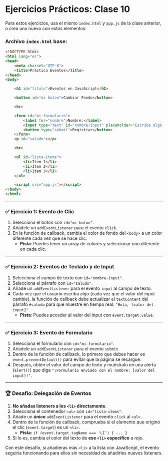 # Ejercicios Prácticos: Clase 10

Para estos ejercicios, usa el mismo `index.html` y `app.js` de la clase anterior, o crea uno nuevo con estos elementos:

### Archivo `index.html` base:

```html
<!DOCTYPE html>
<html lang="es">
<head>
    <meta charset="UTF-8">
    <title>Práctica Eventos</title>
</head>
<body>

    <h1 id="titulo">Eventos en JavaScript</h1>

    <button id="mi-boton">Cambiar Fondo</button>

    <hr>

    <form id="mi-formulario">
        <label for="nombre">Nombre:</label>
        <input type="text" id="nombre-input" placeholder="Escribe algo...">
        <button type="submit">Registrar</button>
    </form>
    <p id="saludo"></p>

    <hr>

    <ul id="lista-items">
        <li>Item 1</li>
        <li>Item 2</li>
        <li>Item 3</li>
    </ul>

    <script src="app.js"></script>
</body>
</html>
```

---

### ✅ Ejercicio 1: Evento de Clic

1.  Selecciona el botón con `id="mi-boton"`.
2.  Añádele un `addEventListener` para el evento `click`.
3.  En la función de callback, cambia el color de fondo del `<body>` a un color diferente cada vez que se hace clic. 
    -   **Pista**: Puedes tener un array de colores y seleccionar uno diferente en cada clic.

---

### ✅ Ejercicio 2: Eventos de Teclado y de Input

1.  Selecciona el campo de texto con `id="nombre-input"`.
2.  Selecciona el párrafo con `id="saludo"`.
3.  Añade un `addEventListener` para el evento `input` al campo de texto.
4.  Cada vez que el usuario escriba algo (cada vez que el valor del input cambie), la función de callback debe actualizar el `textContent` del párrafo `#saludo` para que muestre en tiempo real: `"Hola, [valor del input]"`.
    -   **Pista**: Puedes acceder al valor del input con `event.target.value`.

---

### ✅ Ejercicio 3: Evento de Formulario

1.  Selecciona el formulario con `id="mi-formulario"`.
2.  Añádele un `addEventListener` para el evento `submit`.
3.  Dentro de la función de callback, lo primero que debes hacer es `event.preventDefault()` para evitar que la página se recargue.
4.  Después, obtén el valor del campo de texto y muéstralo en una alerta (`alert()`) que diga `"¡Formulario enviado con el nombre: [valor del input]!"`.

---

### 🏆 Desafío: Delegación de Eventos

1.  **No añadas listeners a los `<li>` directamente**.
2.  Selecciona el contenedor `<ul>` con `id="lista-items"`.
3.  Añade un **único** `addEventListener` para el evento `click` al `<ul>`.
4.  Dentro de la función de callback, comprueba si el elemento que originó el clic (`event.target`) es un `<li>`.
    -   **Pista**: `if (event.target.tagName === 'LI') { ... }`
5.  Si lo es, cambia el color del texto de **ese `<li>` específico** a rojo.

Con este desafío, si añadieras más `<li>` a la lista con JavaScript, el evento seguiría funcionando para ellos sin necesidad de añadirles nuevos listeners.

